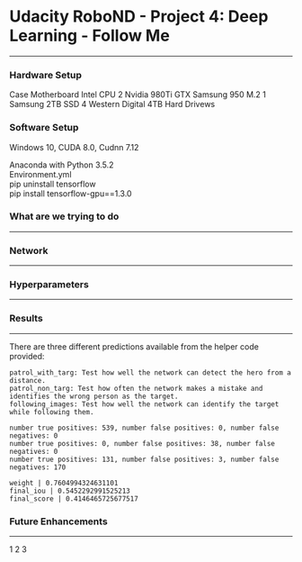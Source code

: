 # Udacity RoboND - Project 4: Deep Learning - Follow Me
---

### Hardware Setup
Case
Motherboard
Intel CPU
2 Nvidia 980Ti GTX
Samsung 950 M.2
1 Samsung 2TB SSD
4 Western Digital 4TB Hard Drivews

### Software Setup
Windows 10, CUDA 8.0, Cudnn 7.12

Anaconda with Python 3.5.2   
Environment.yml  
pip uninstall tensorflow  
pip install tensorflow-gpu==1.3.0

### What are we trying to do
---

### Network
---

### Hyperparameters
---

### Results
---
There are three different predictions available from the helper code provided:  

    patrol_with_targ: Test how well the network can detect the hero from a distance.
    patrol_non_targ: Test how often the network makes a mistake and identifies the wrong person as the target.
    following_images: Test how well the network can identify the target while following them.
    
    number true positives: 539, number false positives: 0, number false negatives: 0
    number true positives: 0, number false positives: 38, number false negatives: 0
    number true positives: 131, number false positives: 3, number false negatives: 170
    
    weight | 0.7604994324631101
    final_iou | 0.5452292991525213
    final_score | 0.4146465725677517
    
    

### Future Enhancements
---
1
2
3
